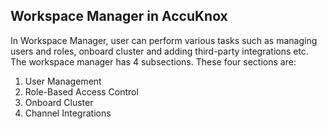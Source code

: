 ## Workspace Manager in AccuKnox
In Workspace Manager, user can perform various tasks such as managing users and roles, onboard cluster and adding third-party integrations etc. The workspace manager has 4 subsections. These four sections are:

 1. User Management
 2. Role-Based Access Control
 3. Onboard Cluster
 4. Channel Integrations
